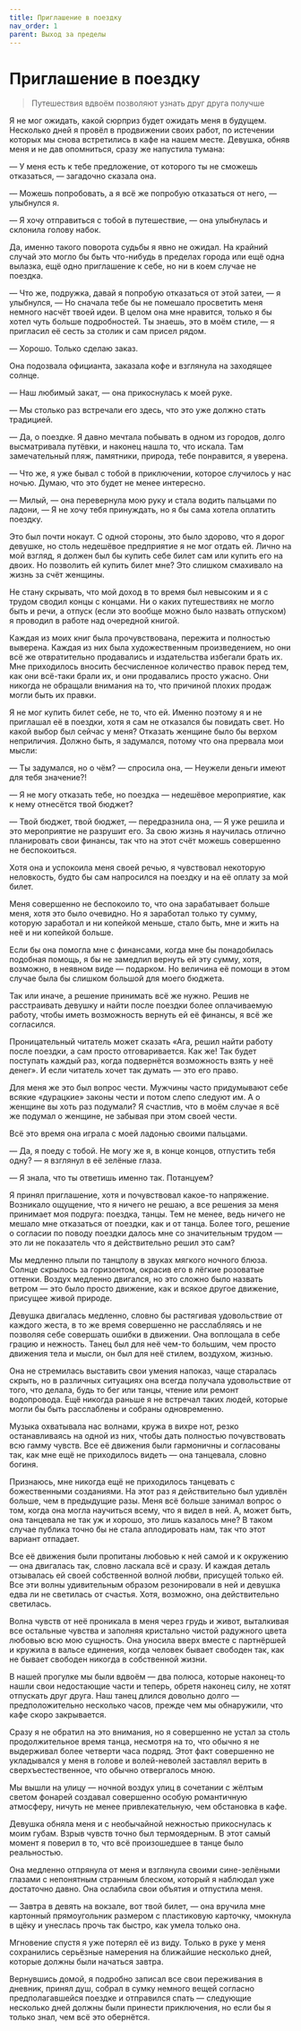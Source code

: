```yaml
---
title: Приглашение в поездку
nav_order: 1
parent: Выход за пределы
---
```


# Приглашение в поездку

> Путешествия вдвоём позволяют узнать друг друга получше


Я не мог ожидать, какой сюрприз будет ожидать меня в будущем.
Несколько дней я провёл в продвижении своих работ, по истечении
которых мы снова встретились в кафе на нашем месте.  Девушка, обняв
меня и не дав опомниться, сразу же напустила тумана:

— У меня есть к тебе предложение, от которого ты не сможешь
отказаться, — загадочно сказала она.

— Можешь попробовать, а я всё же попробую отказаться от него, —
улыбнулся я.

— Я хочу отправиться с тобой в путешествие, — она улыбнулась и
склонила голову набок.

Да, именно такого поворота судьбы я явно не ожидал.  На крайний случай
это могло бы быть что-нибудь в пределах города или ещё одна вылазка,
ещё одно приглашение к себе, но ни в коем случае не поездка.

— Что же, подружка, давай я попробую отказаться от этой затеи, — я
улыбнулся, — Но сначала тебе бы не помешало просветить меня немного
насчёт твоей идеи.  В целом она мне нравится, только я бы хотел чуть
больше подробностей.  Ты знаешь, это в моём стиле, — я пригласил её
сесть за столик и сам присел рядом.

— Хорошо. Только сделаю заказ.

Она подозвала официанта, заказала кофе и взглянула на заходящее
солнце.

— Наш любимый закат, — она прикоснулась к моей руке.

— Мы столько раз встречали его здесь, что это уже должно стать
традицией.

— Да, о поездке.  Я давно мечтала побывать в одном из городов, долго
высматривала путёвки, и наконец нашла то, что искала.  Там
замечательный пляж, памятники, природа, тебе понравится, я уверена.

— Что же, я уже бывал с тобой в приключении, которое случилось у нас
ночью.  Думаю, что это будет не менее интересно.

— Милый, — она перевернула мою руку и стала водить пальцами по ладони,
— Я не хочу тебя принуждать, но я бы сама хотела оплатить поездку.

Это был почти нокаут.  С одной стороны, это было здорово, что я дорог
девушке, но столь недешёвое предприятие я не мог отдать ей.  Лично на
мой взгляд, я должен был бы купить себе билет сам или купить его на
двоих.  Но позволить ей купить билет мне?  Это слишком смахивало на
жизнь за счёт женщины.

Не стану скрывать, что мой доход в то время был невысоким и я с трудом
сводил концы с концами.  Ни о каких путешествиях не могло быть и речи,
а отпуск (если это вообще можно было назвать отпуском) я проводил в
работе над очередной книгой.

Каждая из моих книг была прочувствована, пережита и полностью
выверена.  Каждая из них была художественным произведением, но они всё
же отвратительно продавались и издательства избегали брать их.  Мне
приходилось вносить бесчисленное количество правок перед тем, как они
всё-таки брали их, и они продавались просто ужасно.  Они никогда не
обращали внимания на то, что причиной плохих продаж могли быть их
правки.

Я не мог купить билет себе, не то, что ей.  Именно поэтому я и не
приглашал её в поездки, хотя я сам не отказался бы повидать свет.  Но
какой выбор был сейчас у меня?  Отказать женщине было бы верхом
неприличия.  Должно быть, я задумался, потому что она прервала мои
мысли:

— Ты задумался, но о чём? — спросила она, — Неужели деньги имеют для
тебя значение?!

— Я не могу отказать тебе, но поездка — недешёвое мероприятие, как к
нему отнесётся твой бюджет?

— Твой бюджет, твой бюджет, — передразнила она, — Я уже решила и это
мероприятие не разрушит его.  За свою жизнь я научилась отлично
планировать свои финансы, так что на этот счёт можешь совершенно не
беспокоиться.

Хотя она и успокоила меня своей речью, я чувствовал некоторую
неловкость, будто бы сам напросился на поездку и на её оплату за мой
билет.

Меня совершенно не беспокоило то, что она зарабатывает больше меня,
хотя это было очевидно.  Но я заработал только ту сумму, которую
заработал и ни копейкой меньше, стало быть, мне и жить на неё и ни
копейкой больше.

Если бы она помогла мне с финансами, когда мне бы понадобилась
подобная помощь, я бы не замедлил вернуть ей эту сумму, хотя,
возможно, в неявном виде — подарком.  Но величина её помощи в этом
случае была бы слишком большой для моего бюджета.

Так или иначе, а решение принимать всё же нужно.  Решив не
расстраивать девушку и найти после поездки более оплачиваемую работу,
чтобы иметь возможность вернуть ей её финансы, я всё же согласился.

Проницательный читатель может сказать «Ага, решил найти работу после
поездки, а сам просто отговаривается.  Как же!  Так будет поступать
каждый раз, когда подвернётся возможность взять у неё денег». И если
читатель хочет так думать — это его право.

Для меня же это был вопрос чести.  Мужчины часто придумывают себе
всякие «дурацкие» законы чести и потом слепо следуют им.  А о женщине
вы хоть раз подумали?  Я счастлив, что в моём случае я всё же подумал
о женщине, не забывая при этом своей чести.

Всё это время она играла с моей ладонью своими пальцами.

— Да, я поеду с тобой.  Не могу же я, в конце концов, отпустить тебя
одну? — я взглянул в её зелёные глаза.

— Я знала, что ты ответишь именно так.  Потанцуем?

Я принял приглашение, хотя и почувствовал какое-то напряжение.
Возникало ощущение, что я ничего не решаю, а все решения за меня
принимает моя подруга: поездка, танцы. Тем не менее, ведь ничего не
мешало мне отказаться от поездки, как и от танца.  Более того, решение
о согласии по поводу поездки далось мне со значительным трудом — это
ли не показатель что я действительно решил это сам?

Мы медленно плыли по танцполу в звуках мягкого ночного блюза.  Солнце
скрылось за горизонтом, окрасив его в лёгкие розоватые оттенки.
Воздух медленно двигался, но это сложно было назвать ветром — это было
просто движение, как и всякое другое движение, присущее живой природе.

Девушка двигалась медленно, словно бы растягивая удовольствие от
каждого жеста, в то же время совершенно не расслабляясь и не позволяя
себе совершать ошибки в движении.  Она воплощала в себе грацию и
нежность.  Танец был для неё чем-то большим, чем просто движения тела
и мысли, он был для неё стилем, воздухом, жизнью.

Она не стремилась выставить свои умения напоказ, чаще старалась
скрыть, но в различных ситуациях она всегда получала удовольствие от
того, что делала, будь то бег или танцы, чтение или ремонт
водопровода.  Ещё никогда раньше я не встречал таких людей, которые
могли бы быть расслаблены и собраны одновременно.

Музыка охватывала нас волнами, кружа в вихре нот, резко останавливаясь
на одной из них, чтобы дать полностью почувствовать всю гамму чувств.
Все её движения были гармоничны и согласованы так, как мне ещё не
приходилось видеть — она танцевала, словно богиня.

Признаюсь, мне никогда ещё не приходилось танцевать с божественными
созданиями.  На этот раз я действительно был удивлён больше, чем в
предыдущие разы.  Меня всё больше занимал вопрос о том, когда она
могла научиться всему, что я видел в ней.  А, может быть, она
танцевала не так уж и хорошо, это лишь казалось мне?  В таком случае
публика точно бы не стала аплодировать нам, так что этот вариант
отпадает.

Все её движения были пропитаны любовью к ней самой и к окружению — она
двигалась так, словно ласкала всё и сразу.  И каждая деталь отзывалась
ей своей собственной волной любви, присущей только ей.  Все эти волны
удивительным образом резонировали в ней и девушка едва ли не светилась
от счастья.  Хотя, возможно, она действительно светилась.

Волна чувств от неё проникала в меня через грудь и живот, выталкивая
все остальные чувства и заполняя кристально чистой радужного цвета
любовью всю мою сущность.  Она уносила вверх вместе с партнёршей и
кружила в вальсе единения, когда человек бывает свободен так, как не
бывает свободен никогда в собственной жизни.

В нашей прогулке мы были вдвоём — два полюса, которые наконец-то нашли
свои недостающие части и теперь, обретя наконец силу, не хотят
отпускать друг друга.  Наш танец длился довольно долго —
предположительно несколько часов, прежде чем мы обнаружили, что кафе
скоро закрывается.

Сразу я не обратил на это внимания, но я совершенно не устал за столь
продолжительное время танца, несмотря на то, что обычно я не
выдерживал более четверти часа подряд.  Этот факт совершенно не
укладывался у меня в голове и волей-неволей заставлял верить в
сверхъестественное, что обычно отвергалось мною.

Мы вышли на улицу — ночной воздух улиц в сочетании с жёлтым светом
фонарей создавал совершенно особую романтичную атмосферу, ничуть не
менее привлекательную, чем обстановка в кафе.

Девушка обняла меня и с необычайной нежностью прикоснулась к моим
губам.  Взрыв чувств точно был термоядерным.  В этот самый момент я
поверил в то, что всё произошедшее в танце было реальностью.

Она медленно отпрянула от меня и взглянула своими сине-зелёными
глазами с непонятным странным блеском, который я наблюдал уже
достаточно давно.  Она ослабила свои объятия и отпустила меня.

— Завтра в девять на вокзале, вот твой билет, — она вручила мне
картонный прямоугольник размером с пластиковую карточку, чмокнула в
щёку и унеслась прочь так быстро, как умела только она.

Мгновение спустя я уже потерял её из виду.  Только в руке у меня
сохранились серьёзные намерения на ближайшие несколько дней, которые
должны были начаться завтра.

Вернувшись домой, я подробно записал все свои переживания в дневник,
принял душ, собрал в сумку немного вещей согласно предполагавшейся
поездке и отправился спать — следующие несколько дней должны были
принести приключения, но если бы я только знал, чем всё это обернётся.

